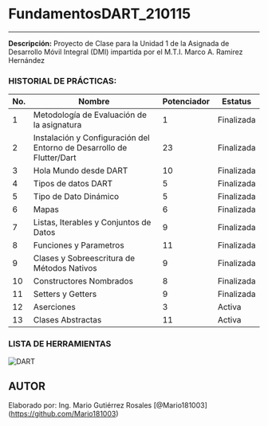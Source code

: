 # FundamentosDART_210115
---
**Descripción:**
Proyecto de Clase para la Unidad 1 de la Asignada de Desarrollo Móvil Integral (DMI) impartida por el M.T.I. Marco A. Ramirez Hernández

### HISTORIAL DE PRÁCTICAS:
|No.|Nombre|Potenciador|Estatus|
|--|--|--|--|
|1|Metodología de Evaluación de la asignatura|1|Finalizada|
|2|Instalación y Configuración del Entorno de Desarrollo de Flutter/Dart|23|Finalizada|
|3|Hola Mundo desde DART|10|Finalizada|
|4|Tipos de datos DART|5|Finalizada|
|5|Tipo de Dato Dinámico|5|Finalizada|
|6|Mapas|6|Finalizada|
|7|Listas, Iterables y Conjuntos de Datos|9|Finalizada|
|8|Funciones y Parametros|11|Finalizada|
|9|Clases y Sobreescritura de Métodos Nativos|9|Finalizada|
|10|Constructores Nombrados|8|Finalizada|
|11|Setters y Getters|9|Finalizada|
|12|Aserciones|3|Activa|
|13|Clases Abstractas|11|Activa|


### LISTA DE HERRAMIENTAS
![DART](https://img.shields.io/badge/Dart-0175C2?style=for-the-badge&logo=dart&logoColor=white)

## AUTOR
Elaborado por: Ing. Mario Gutiérrez Rosales [@Mario181003] (https://github.com/Mario181003)